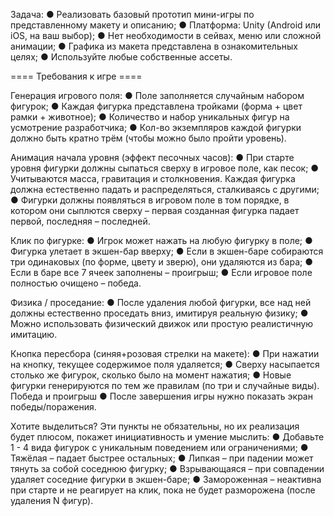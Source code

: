 Задача:
● Реализовать базовый прототип мини-игры по представленному
макету и описанию;
● Платформа: Unity (Android или iOS, на ваш выбор);
● Нет необходимости в сейвах, меню или сложной анимации;
● Графика из макета представлена в ознакомительных целях;
● Используйте любые собственные ассеты.

==== Требования к игре ====

Генерация игрового поля:
● Поле заполняется случайным набором фигурок;
● Каждая фигурка представлена тройками (форма + цвет рамки +
животное);
● Количество и набор уникальных фигур на усмотрение
разработчика;
● Кол-во экземпляров каждой фигурки должно быть кратно трём
(чтобы можно было пройти уровень).

Анимация начала уровня (эффект песочных часов):
● При старте уровня фигурки должны сыпаться сверху в игровое
поле, как песок;
● Учитываются масса, гравитация и столкновения. Каждая фигурка
должна естественно падать и распределяться, сталкиваясь с
другими;
● Фигурки должны появляться в игровом поле в том порядке, в
котором они сыплются сверху – первая созданная фигурка
падает первой, последняя – последней.

Клик по фигурке:
● Игрок может нажать на любую фигурку в поле;
● Фигурка улетает в экшен-бар вверху;
● Если в экшен-баре собираются три одинаковых (по форме, цвету и
зверю), они удаляются из бара;
● Если в баре все 7 ячеек заполнены – проигрыш;
● Если игровое поле полностью очищено – победа.

Физика / проседание:
● После удаления любой фигурки, все над ней должны естественно
проседать вниз, имитируя реальную физику;
● Можно использовать физический движок или простую
реалистичную имитацию.

Кнопка пересбора (синяя+розовая стрелки на макете):
● При нажатии на кнопку, текущее содержимое поля удаляется;
● Сверху насыпается столько же фигурок, сколько было на момент
нажатия;
● Новые фигурки генерируются по тем же правилам (по три и
случайные виды).
Победа и проигрыш
● После завершения игры нужно показать экран победы/поражения.

Хотите выделиться?
Эти пункты не обязательны, но их реализация будет плюсом,
покажет инициативность и умение мыслить:
● Добавьте 1 - 4 вида фигурок с уникальным поведением или
ограничениями;
● Тяжёлая – падает быстрее остальных;
● Липкая – при падении может тянуть за собой соседнюю фигурку;
● Взрывающаяся – при совпадении удаляет соседние фигурки в
экшен-баре;
● Замороженная – неактивна при старте и не реагирует на клик, пока
не будет разморожена (после удаления N фигур).